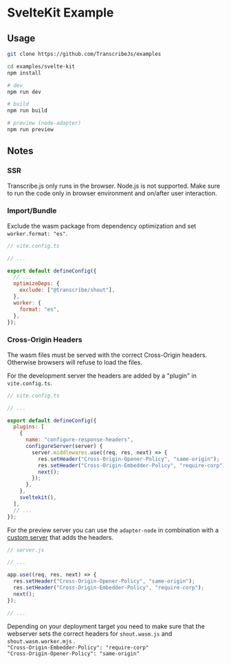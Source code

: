 # SvelteKit Example

## Usage

```bash
git clone https://github.com/TranscribeJs/examples

cd examples/svelte-kit
npm install

# dev
npm run dev

# build
npm run build

# preview (node-adapter)
npm run preview
```

## Notes

### SSR

Transcribe.js only runs in the browser. Node.js is not supported. Make sure to run the code only in browser environment and on/after user interaction.

### Import/Bundle

Exclude the wasm package from dependency optimization and set `worker.format: "es"`.

```js
// vite.config.ts

// ...

export default defineConfig({
  // ...
  optimizeDeps: {
    exclude: ["@transcribe/shout"],
  },
  worker: {
    format: "es",
  },
});
```

### Cross-Origin Headers

The wasm files must be served with the correct Cross-Origin headers. Otherwise browsers will refuse to load the files.

For the development server the headers are added by a "plugin" in `vite.config.ts`.

```js
// vite.config.ts

// ...

export default defineConfig({
  plugins: [
    {
      name: "configure-response-headers",
      configureServer(server) {
        server.middlewares.use((req, res, next) => {
          res.setHeader("Cross-Origin-Opener-Policy", "same-origin");
          res.setHeader("Cross-Origin-Embedder-Policy", "require-corp");
          next();
        });
      },
    },
    sveltekit(),
  ],
  // ...
});
```

For the preview server you can use the `adapter-node` in combination with a [custom server](https://svelte.dev/docs/kit/adapter-node#Custom-server) that adds the headers.

```js
// server.js

// ...

app.use((req, res, next) => {
  res.setHeader("Cross-Origin-Opener-Policy", "same-origin");
  res.setHeader("Cross-Origin-Embedder-Policy", "require-corp");
  next();
});

// ...
```

Depending on your deployment target you need to make sure that the webserver sets the correct headers for `shout.wasm.js` and `shout.wasm.worker.mjs` .  
`"Cross-Origin-Embedder-Policy": "require-corp"`  
`"Cross-Origin-Opener-Policy": "same-origin"`

